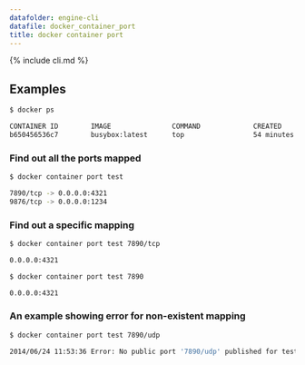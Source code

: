 ```yaml
---
datafolder: engine-cli
datafile: docker_container_port
title: docker container port
---
```


<!--
Sorry, but the contents of this page are automatically generated from
Docker's source code. If you want to suggest a change to the text that appears
here, you'll need to find the string by searching this repo:

https://www.github.com/docker/docker
-->

{% include cli.md %}

## Examples

```bash
$ docker ps

CONTAINER ID        IMAGE               COMMAND             CREATED             STATUS              PORTS                                            NAMES
b650456536c7        busybox:latest      top                 54 minutes ago      Up 54 minutes       0.0.0.0:1234->9876/tcp, 0.0.0.0:4321->7890/tcp   test
```

### Find out all the ports mapped

```bash
$ docker container port test

7890/tcp -> 0.0.0.0:4321
9876/tcp -> 0.0.0.0:1234
```

### Find out a specific mapping

```bash
$ docker container port test 7890/tcp

0.0.0.0:4321
```

```bash
$ docker container port test 7890

0.0.0.0:4321
```

### An example showing error for non-existent mapping

```bash
$ docker container port test 7890/udp

2014/06/24 11:53:36 Error: No public port '7890/udp' published for test
```

